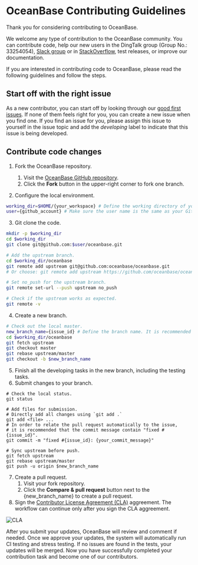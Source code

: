 # OceanBase Contributing Guidelines

Thank you for considering contributing to OceanBase.

We welcome any type of contribution to the OceanBase community. You can contribute code, help our new users in the DingTalk group (Group No.: 33254054), [Slack group](https://join.slack.com/t/oceanbase/shared_invite/zt-1e25oz3ol-lJ6YNqPHaKwY_mhhioyEuw) or in [StackOverflow](https://stackoverflow.com/search?q=oceanbase&s=4b3eddc8-73a2-4d90-8039-95fcc24e6450), test releases, or improve our documentation.

If you are interested in contributing code to OceanBase, please read the following guidelines and follow the steps.

## Start off with the right issue

As a new contributor, you can start off by looking through our [good first issues](https://github.com/oceanbase/oceanbase/issues?q=is%3Aopen+is%3Aissue+label%3A%22good+first+issue%22). If none of them feels right for you, you can create a new issue when you find one. If you find an issue for you, please assign this issue to yourself in the issue topic and add the _developing_ label to indicate that this issue is being developed.

## Contribute code changes

1. Fork the OceanBase repository.
   
   1. Visit the [OceanBase GitHub repository](https://github.com/oceanbase/oceanbase).
   2. Click the **Fork** button in the upper-right corner to fork one branch.

2. Configure the local environment.

```bash
working_dir=$HOME/{your_workspace} # Define the working directory of your choice. 
user={github_account} # Make sure the user name is the same as your GitHub account. 
```

3. Git clone the code.

```bash
mkdir -p $working_dir
cd $working_dir
git clone git@github.com:$user/oceanbase.git

# Add the upstream branch.
cd $working_dir/oceanbase
git remote add upstream git@github.com:oceanbase/oceanbase.git
# Or choose: git remote add upstream https://github.com/oceanbase/oceanbase

# Set no_push for the upstream branch.
git remote set-url --push upstream no_push

# Check if the upstream works as expected.
git remote -v
```

4. Create a new branch.

```bash
# Check out the local master.
new_branch_name={issue_id} # Define the branch name. It is recommended that you use {issue+id} for the branch name. 
cd $working_dir/oceanbase
git fetch upstream
git checkout master
git rebase upstream/master
git checkout -b $new_branch_name
```

5. Finish all the developing tasks in the new branch, including the testing tasks.
6. Submit changes to your branch.

```
# Check the local status.
git status

# Add files for submission.
# Directly add all changes using `git add .`
git add <file> ... 
# In order to relate the pull request automatically to the issue, 
# it is recommended that the commit message contain "fixed #{issue_id}". 
git commit -m "fixed #{issue_id}: {your_commit_message}"

# Sync upstream before push.
git fetch upstream
git rebase upstream/master
git push -u origin $new_branch_name
```

7. Create a pull request.
   1. Visit your fork repository.
   2. Click the **Compare & pull request** button next to the {new_branch_name} to create a pull request.
8. Sign the [Contributor License Agreement (CLA)](https://cla-assistant.io/oceanbase/oceanbase) aggreement. The workflow can continue only after you sign the CLA aggreement.

![CLA](https://user-images.githubusercontent.com/5435903/204097095-6a19d2d1-ee0c-4fb6-be2d-77f7577d75d2.png#crop=0&crop=0&crop=1&crop=1&from=url&id=Mmj8a&margin=%5Bobject%20Object%5D&originHeight=271&originWidth=919&originalType=binary&ratio=1&rotation=0&showTitle=false&status=done&style=none&title=)

After you submit your updates, OceanBase will review and comment if needed. Once we approve your updates, the system will automatically run CI testing and stress testing. If no issues are found in the tests, your updates will be merged. Now you have successfully completed your contribution task and become one of our contributors.
